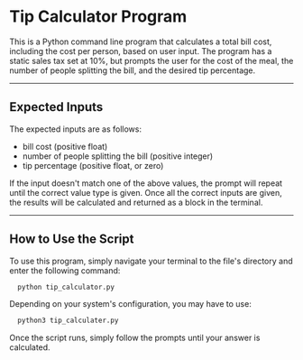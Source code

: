 # Tip Calculator Program #

This is a Python command line program that calculates a total bill cost, including the cost per person, based on user input. The program has a static sales tax set at 10%, but prompts the user for the cost of the meal, the number of people splitting the bill, and the desired tip percentage.

---

## Expected Inputs ##

The expected inputs are as follows:

  * bill cost (positive float)
  * number of people splitting the bill (positive integer)
  * tip percentage (positive float, or zero)

If the input doesn't match one of the above values, the prompt will repeat until the correct value type is given. Once all the correct inputs are given, the results will be calculated and returned as a block in the terminal.

---

## How to Use the Script ##

To use this program, simply navigate your terminal to the file's directory and enter the following command:

```bash
  python tip_calculator.py
```

Depending on your system's configuration, you may have to use:

```bash
  python3 tip_calculater.py
```

Once the script runs, simply follow the prompts until your answer is calculated.